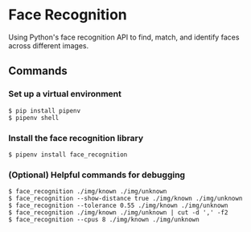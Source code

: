 # Face Recognition
Using Python's face recognition API to find, match, and identify faces across different images.

## Commands

### Set up a virtual environment
```
$ pip install pipenv
$ pipenv shell
```

### Install the face recognition library
```
$ pipenv install face_recognition
```

### (Optional) Helpful commands for debugging
```
$ face_recognition ./img/known ./img/unknown
$ face_recognition --show-distance true ./img/known ./img/unknown
$ face_recognition --tolerance 0.55 ./img/known ./img/unknown
$ face_recognition ./img/known ./img/unknown | cut -d ',' -f2
$ face_recognition --cpus 8 ./img/known ./img/unknown
```
